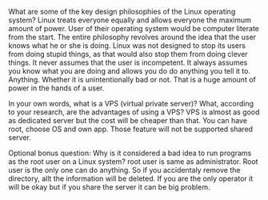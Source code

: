 What are some of the key design philosophies of the Linux operating system?
  Linux treats everyone equally and allows everyone the maximum amount of power.
	User of their operating system would be computer literate from the start. The entire philosophy revolves around the idea that the user knows what he or she is doing.
	Linux was not designed to stop its users from doing stupid things, as that would also stop them from doing clever things.
	It never assumes that the user is incompetent. It always assumes you know what you are doing and allows you do do anything you tell it to. Anything. Whether it is unintentionally bad or not. That is a huge amount of power in the hands of a user.

In your own words, what is a VPS (virtual private server)? What, according to your research, are the advantages of using a VPS?
	VPS is almost as good as dedicated server but the cost will be cheaper than that. You can have root, choose OS and own app.
  Those feature will not be supported shared server.

Optional bonus question: Why is it considered a bad idea to run programs as the root user on a Linux system?
	root user is same as administrator. Root user is the only one can do anything. So if you accidentaly remove the directory, allt the information will be deleted. If you are the only operator it will be okay but if you share the server it can be big problem. 